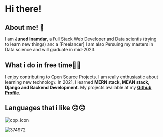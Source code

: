 <h1> Hi there!</h1>

<h2> About me! 👦</h2>

I am <b>Juned Inamdar</b>, a Full Stack Web Developer and Data scientis (trying to learn new things) and a [Freelancer] I am also Pursuing my masters in Data science and will graduate in mid-2023.

<h2>What i do in free time👨‍💻</h2>
I enjoy contributing to Open Source Projects. I am really enthusiastic about learning new technology. In 2021, I learned <b>MERN stack, MEAN stack, Django and Backend Development</b>. My projects available at my <a href="https://github.com/junedSI"><b>Github Profile</b>.</a>

<h2> Languages that i like 🙃🙃</h2>

![cpp_icon](https://user-images.githubusercontent.com/95338897/175777011-ea01ffd6-4634-401b-9770-aa24239a8c37.png)


![374972](https://user-images.githubusercontent.com/95338897/175777197-5f52f099-69e7-4939-a47e-5484b5657dd6.png)
  

